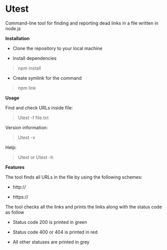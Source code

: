 # Utest

Command-line tool for finding and reporting dead links in a file written in node.js

**Installation**

- Clone the repository to your local machine

- Install dependencies
> npm install
- Create symlink for the command
> npm link

**Usage**

Find and check URLs inside file:

> Utest -f file.txt

Version information:

> Utest -v

Help:

> Utest or Utest -h


**Features**

The tool finds all URLs in the file by using the following schemes: 

- http://

- https://

The tool checks all the links and prints the links along with the status code  as follow

- Status code 200 is printed in green

- Status code 400 or 404 is printed in red

- All other statuses are printed in grey
